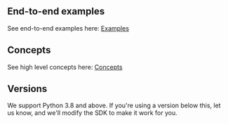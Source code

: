 ## End-to-end examples

See end-to-end examples here: [Examples](https://github.com/HammingHQ/hamming-examples/tree/main/python)

## Concepts

See high level concepts here: [Concepts](https://hammingai.notion.site/Hamming-ai-Readme-abc3e6308b6d49dba9ddaf222e5ad4fd)

## Versions

We support Python 3.8 and above. If you're using a version below this, let us know, and we'll modify the SDK to make it work for you.
